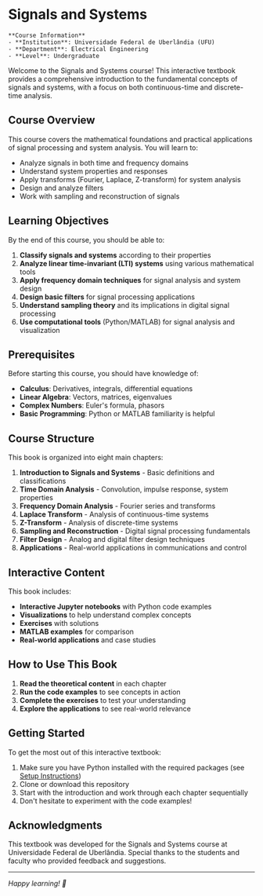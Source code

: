 # Signals and Systems

```{margin}
**Course Information**
- **Institution**: Universidade Federal de Uberlândia (UFU)
- **Department**: Electrical Engineering
- **Level**: Undergraduate
```

Welcome to the Signals and Systems course! This interactive textbook provides a comprehensive introduction to the fundamental concepts of signals and systems, with a focus on both continuous-time and discrete-time analysis.

## Course Overview

This course covers the mathematical foundations and practical applications of signal processing and system analysis. You will learn to:

- Analyze signals in both time and frequency domains
- Understand system properties and responses
- Apply transforms (Fourier, Laplace, Z-transform) for system analysis
- Design and analyze filters
- Work with sampling and reconstruction of signals

## Learning Objectives

By the end of this course, you should be able to:

1. **Classify signals and systems** according to their properties
2. **Analyze linear time-invariant (LTI) systems** using various mathematical tools
3. **Apply frequency domain techniques** for signal analysis and system design
4. **Design basic filters** for signal processing applications
5. **Understand sampling theory** and its implications in digital signal processing
6. **Use computational tools** (Python/MATLAB) for signal analysis and visualization

## Prerequisites

Before starting this course, you should have knowledge of:

- **Calculus**: Derivatives, integrals, differential equations
- **Linear Algebra**: Vectors, matrices, eigenvalues
- **Complex Numbers**: Euler's formula, phasors
- **Basic Programming**: Python or MATLAB familiarity is helpful

## Course Structure

This book is organized into eight main chapters:

1. **Introduction to Signals and Systems** - Basic definitions and classifications
2. **Time Domain Analysis** - Convolution, impulse response, system properties
3. **Frequency Domain Analysis** - Fourier series and transforms
4. **Laplace Transform** - Analysis of continuous-time systems
5. **Z-Transform** - Analysis of discrete-time systems
6. **Sampling and Reconstruction** - Digital signal processing fundamentals
7. **Filter Design** - Analog and digital filter design techniques
8. **Applications** - Real-world applications in communications and control

## Interactive Content

This book includes:

- **Interactive Jupyter notebooks** with Python code examples
- **Visualizations** to help understand complex concepts
- **Exercises** with solutions
- **MATLAB examples** for comparison
- **Real-world applications** and case studies

## How to Use This Book

1. **Read the theoretical content** in each chapter
2. **Run the code examples** to see concepts in action
3. **Complete the exercises** to test your understanding
4. **Explore the applications** to see real-world relevance

## Getting Started

To get the most out of this interactive textbook:

1. Make sure you have Python installed with the required packages (see [Setup Instructions](setup.md))
2. Clone or download this repository
3. Start with the introduction and work through each chapter sequentially
4. Don't hesitate to experiment with the code examples!

## Acknowledgments

This textbook was developed for the Signals and Systems course at Universidade Federal de Uberlândia. Special thanks to the students and faculty who provided feedback and suggestions.

---

*Happy learning! 🚀*
